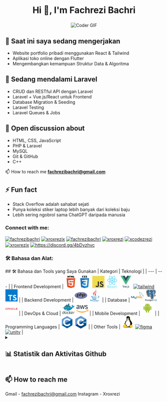 <h1 align="center">Hi 👋, I'm Fachrezi Bachri</h1>
<h3 align="center"><Hello, World!/></h3>

<div align="center">
  <img src="https://media.giphy.com/media/SWoSkN6DxTszqIKEqv/giphy.gif" alt="Coder GIF" width="500">
</div>


## 🔭 Saat ini saya sedang mengerjakan
- Website portfolio pribadi menggunakan React & Tailwind 
- Aplikasi toko online dengan Flutter 
- Mengembangkan kemampuan Struktur Data & Algoritma

## 🌱 Sedang mendalami Laravel 
- CRUD dan RESTful API dengan Laravel 
- Laravel + Vue.js/React untuk Frontend 
- Database Migration & Seeding 
- Laravel Testing 
- Laravel Queues & Jobs

## 💬 Open discussion about 
- HTML, CSS, JavaScript 
- PHP & Laravel 
- MySQL 
- Git & GitHub 
- C++

📫 How to reach me **fachrezibachri@gmail.com**

## ⚡ Fun fact 
- Stack Overflow adalah sahabat sejati 
- Punya koleksi stiker laptop lebih banyak dari koleksi baju 
- Lebih sering ngobrol sama ChatGPT daripada manusia

<h3 align="left">Connect with me:</h3>
<p align="left">
<a href="https://twitter.com/fachrezibachri" target="blank"><img align="center" src="https://raw.githubusercontent.com/rahuldkjain/github-profile-readme-generator/master/src/images/icons/Social/twitter.svg" alt="fachrezibachri" height="30" width="40" /></a>
<a href="https://stackoverflow.com/users/xroxrezix" target="blank"><img align="center" src="https://raw.githubusercontent.com/rahuldkjain/github-profile-readme-generator/master/src/images/icons/Social/stack-overflow.svg" alt="xroxrezix" height="30" width="40" /></a>
<a href="https://fb.com/fachrezibachri" target="blank"><img align="center" src="https://raw.githubusercontent.com/rahuldkjain/github-profile-readme-generator/master/src/images/icons/Social/facebook.svg" alt="fachrezibachri" height="30" width="40" /></a>
<a href="https://instagram.com/xroxrezi" target="blank"><img align="center" src="https://raw.githubusercontent.com/rahuldkjain/github-profile-readme-generator/master/src/images/icons/Social/instagram.svg" alt="xroxrezi" height="30" width="40" /></a>
<a href="https://www.youtube.com/c/xcodezrezi" target="blank"><img align="center" src="https://raw.githubusercontent.com/rahuldkjain/github-profile-readme-generator/master/src/images/icons/Social/youtube.svg" alt="xcodezrezi" height="30" width="40" /></a>
<a href="https://www.codechef.com/users/xroxrezix" target="blank"><img align="center" src="https://cdn.jsdelivr.net/npm/simple-icons@3.1.0/icons/codechef.svg" alt="xroxrezix" height="30" width="40" /></a>
<a href="https://discord.gg/https://discord.gg/4bDyzhvc" target="blank"><img align="center" src="https://raw.githubusercontent.com/rahuldkjain/github-profile-readme-generator/master/src/images/icons/Social/discord.svg" alt="https://discord.gg/4bDyzhvc" height="30" width="40" /></a>
</p>

<h3 align="left">🛠️ Bahasa dan Alat:</h3>
## 🛠️ Bahasa dan Tools yang Saya Gunakan
| Kategori | Teknologi |
| --- | --- |
| Frontend Development | <a href="https://www.w3.org/html/" target="_blank"><img src="https://raw.githubusercontent.com/devicons/devicon/master/icons/html5/html5-original-wordmark.svg" alt="html5" width="40" height="40"/></a> <a href="https://www.w3schools.com/css/" target="_blank"><img src="https://raw.githubusercontent.com/devicons/devicon/master/icons/css3/css3-original-wordmark.svg" alt="css3" width="40" height="40"/></a> <a href="https://developer.mozilla.org/en-US/docs/Web/JavaScript" target="_blank"><img src="https://raw.githubusercontent.com/devicons/devicon/master/icons/javascript/javascript-original.svg" alt="javascript" width="40" height="40"/></a> <a href="https://reactjs.org/" target="_blank"><img src="https://raw.githubusercontent.com/devicons/devicon/master/icons/react/react-original-wordmark.svg" alt="react" width="40" height="40"/></a> <a href="https://vuejs.org/" target="_blank"><img src="https://raw.githubusercontent.com/devicons/devicon/master/icons/vuejs/vuejs-original-wordmark.svg" alt="vuejs" width="40" height="40"/></a> <a href="https://tailwindcss.com/" target="_blank"><img src="https://www.vectorlogo.zone/logos/tailwindcss/tailwindcss-icon.svg" alt="tailwind" width="40" height="40"/></a> <a href="https://www.typescriptlang.org/" target="_blank"><img src="https://raw.githubusercontent.com/devicons/devicon/master/icons/typescript/typescript-original.svg" alt="typescript" width="40" height="40"/></a> |
| Backend Development | <a href="https://www.php.net" target="_blank"><img src="https://raw.githubusercontent.com/devicons/devicon/master/icons/php/php-original.svg" alt="php" width="40" height="40"/></a> <a href="https://www.java.com" target="_blank"><img src="https://raw.githubusercontent.com/devicons/devicon/master/icons/java/java-original.svg" alt="java" width="40" height="40"/></a> |
| Database | <a href="https://www.mysql.com/" target="_blank"><img src="https://raw.githubusercontent.com/devicons/devicon/master/icons/mysql/mysql-original-wordmark.svg" alt="mysql" width="40" height="40"/></a> <a href="https://www.postgresql.org" target="_blank"><img src="https://raw.githubusercontent.com/devicons/devicon/master/icons/postgresql/postgresql-original-wordmark.svg" alt="postgresql" width="40" height="40"/></a> <a href="https://www.oracle.com/" target="_blank"><img src="https://raw.githubusercontent.com/devicons/devicon/master/icons/oracle/oracle-original.svg" alt="oracle" width="40" height="40"/></a> |
| DevOps & Cloud | <a href="https://www.docker.com/" target="_blank"><img src="https://raw.githubusercontent.com/devicons/devicon/master/icons/docker/docker-original-wordmark.svg" alt="docker" width="40" height="40"/></a> <a href="https://aws.amazon.com" target="_blank"><img src="https://raw.githubusercontent.com/devicons/devicon/master/icons/amazonwebservices/amazonwebservices-original-wordmark.svg" alt="aws" width="40" height="40"/></a> |
| Mobile Development | <a href="https://developer.android.com" target="_blank"><img src="https://raw.githubusercontent.com/devicons/devicon/master/icons/android/android-original-wordmark.svg" alt="android" width="40" height="40"/></a> |
| Programming Languages | <a href="https://www.cprogramming.com/" target="_blank"><img src="https://raw.githubusercontent.com/devicons/devicon/master/icons/c/c-original.svg" alt="c" width="40" height="40"/></a> <a href="https://www.w3schools.com/cpp/" target="_blank"><img src="https://raw.githubusercontent.com/devicons/devicon/master/icons/cplusplus/cplusplus-original.svg" alt="cplusplus" width="40" height="40"/></a> |
| Other Tools | <a href="https://www.linux.org/" target="_blank"><img src="https://raw.githubusercontent.com/devicons/devicon/master/icons/linux/linux-original.svg" alt="linux" width="40" height="40"/></a> <a href="https://www.figma.com/" target="_blank"><img src="https://www.vectorlogo.zone/logos/figma/figma-icon.svg" alt="figma" width="40" height="40"/></a> <a href="https://unity.com/" target="_blank"><img src="https://www.vectorlogo.zone/logos/unity3d/unity3d-icon.svg" alt="unity" width="40" height="40"/></a> |

<details>
 <summary><h2>📊 Statistik dan Aktivitas Github</h2></summary>
 <br/>
   <div>
   <!-- Optional: Tambahkan section activity graph yang terpisah -->
   <details>
       <summary>📈 Grafik Aktivitas</summary>
       <img alt="Rezibos's Activity Graph" src="https://github-readme-activity-graph.vercel.app/graph?username=rezibos&theme=github-light"/>
   </details>

   <details>
       <summary>🏆 Piala GitHub</summary>
       <br/>
       <p align="center">
           <img src="https://github-profile-trophy.vercel.app/?username=rezibos&theme=tokyonight&no-frame=true&no-bg=false&margin-w=4&row=1" alt="rezibos" />
       </p>
   </details>

   <details>
       <summary>🔍 Details</summary>    
       <br/>
       <p align="center">
           <a href="https://github.com/rezibos/github-readme-stats">
               <img alt="Rezibos's Github Stats" src="https://github-readme-stats.vercel.app/api?username=rezibos&show_icons=true&count_private=true&theme=tokyonight" height="192px"/>
           </a>
       </p>
       <br/><br/>
       <p align="center">
           <img src="https://github-readme-stats.vercel.app/api/top-langs?username=rezibos&langs_count=10&show_icons=true&locale=en&layout=compact&theme=tokyonight" alt="rezibos" height="192px"/>
       </p>
   </details>

   <details>
       <summary><b>⚡ Aktivitas GitHub Terbaru</b></summary>
       <br/>
       <p align="center">
           <img alt="Rezibos's Activity Graph" src="https://github-readme-streak-stats.herokuapp.com/?user=rezibos&theme=tokyonight" />
       </p>
   </details>

</details>


## 📫 How to reach me 

Gmail - fachrezibachri@gmail.com
Instagram - Xroxrezi

